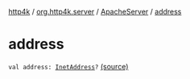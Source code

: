 [http4k](../../index.md) / [org.http4k.server](../index.md) / [ApacheServer](index.md) / [address](./address.md)

# address

`val address: `[`InetAddress`](https://docs.oracle.com/javase/9/docs/api/java/net/InetAddress.html)`?` [(source)](https://github.com/http4k/http4k/blob/master/http4k-server-apache/src/main/kotlin/org/http4k/server/ApacheServer.kt#L59)